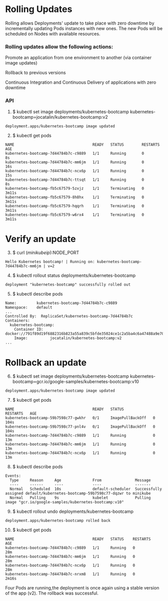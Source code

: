 # Rolling Updates 

Rolling allows Deployments' update to take place with zero downtime by incrementally updating Pods instances with new ones. The new Pods will be scheduled on Nodes with available resources.

### Rolling updates allow the following actions:

Promote an application from one environment to another (via container image updates)

Rollback to previous versions

Continuous Integration and Continuous Delivery of applications with zero downtime

### API
1. $ kubectl set image deployments/kubernetes-bootcamp kubernetes-bootcamp=jocatalin/kubernetes-bootcamp:v2
```
deployment.apps/kubernetes-bootcamp image updated
```

2. $ kubectl get pods
```
NAME                                   READY   STATUS        RESTARTS   AGE
kubernetes-bootcamp-7d44784b7c-c9889   1/1     Running       0          8s
kubernetes-bootcamp-7d44784b7c-mm6jm   1/1     Running       0          16s
kubernetes-bootcamp-7d44784b7c-ncx6p   1/1     Running       0          15s
kubernetes-bootcamp-7d44784b7c-ttsqt   1/1     Running       0          8s
kubernetes-bootcamp-fb5c67579-5zxjz    1/1     Terminating   0          3m11s
kubernetes-bootcamp-fb5c67579-8h8hx    1/1     Terminating   0          3m11s
kubernetes-bootcamp-fb5c67579-hqqrh    1/1     Terminating   0          3m11s
kubernetes-bootcamp-fb5c67579-w6rx4    1/1     Terminating   0          3m11s
```

# Verify an update

3. $ curl $(minikube ip):$NODE_PORT
```
Hello Kubernetes bootcamp! | Running on: kubernetes-bootcamp-7d44784b7c-mm6jm | v=2
```

4. $ kubectl rollout status deployments/kubernetes-bootcamp
```
deployment "kubernetes-bootcamp" successfully rolled out
```

5. $ kubectl describe pods
```
Name:         kubernetes-bootcamp-7d44784b7c-c9889
Namespace:    default
...
Controlled By:  ReplicaSet/kubernetes-bootcamp-7d44784b7c
Containers:
  kubernetes-bootcamp:
    Container ID:   docker://791f89d19f6882316b823a55a839c5bfde35024ce1c2a5ba4c6a47488a9e706a
    Image:          jocatalin/kubernetes-bootcamp:v2
...
```
# Rollback an update
6. $ kubectl set image deployments/kubernetes-bootcamp kubernetes-bootcamp=gcr.io/google-samples/kubernetes-bootcamp:v10
```
deployment.apps/kubernetes-bootcamp image updated
```

7. $ kubectl get pods
```
NAME                                   READY   STATUS             RESTARTS   AGE
kubernetes-bootcamp-59b7598c77-gwkhr   0/1     ImagePullBackOff   0          104s
kubernetes-bootcamp-59b7598c77-pnl4v   0/1     ImagePullBackOff   0          104s
kubernetes-bootcamp-7d44784b7c-c9889   1/1     Running            0          13m
kubernetes-bootcamp-7d44784b7c-mm6jm   1/1     Running            0          13m
kubernetes-bootcamp-7d44784b7c-ncx6p   1/1     Running            0          13m
```
8. $ kubectl describe pods
```
Events:
  Type     Reason     Age              From               Message
  ----     ------     ----             ----               -------
  Normal   Scheduled  10s              default-scheduler  Successfully assigned default/kubernetes-bootcamp-59b7598c77-dqzwr to minikube
  Normal   Pulling    9s               kubelet            Pulling image "gcr.io/google-samples/kubernetes-bootcamp:v10"
```

9. $ kubectl rollout undo deployments/kubernetes-bootcamp
```
deployment.apps/kubernetes-bootcamp rolled back
```

10. $ kubectl get pods
```
NAME                                   READY   STATUS    RESTARTS   AGE
kubernetes-bootcamp-7d44784b7c-c9889   1/1     Running   0          28m
kubernetes-bootcamp-7d44784b7c-mm6jm   1/1     Running   0          28m
kubernetes-bootcamp-7d44784b7c-ncx6p   1/1     Running   0          28m
kubernetes-bootcamp-7d44784b7c-nrxm8   1/1     Running   0          2m16s
```

Four Pods are running,the deployment is once again using a stable version of the app (v2). The rollback was successful.
